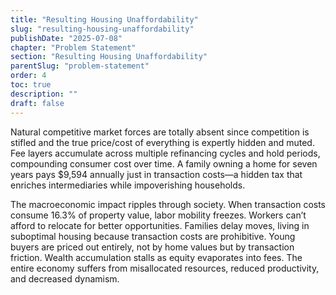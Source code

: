 ```yaml
---
title: "Resulting Housing Unaffordability"
slug: "resulting-housing-unaffordability"
publishDate: "2025-07-08"
chapter: "Problem Statement"
section: "Resulting Housing Unaffordability"
parentSlug: "problem-statement"
order: 4
toc: true
description: ""
draft: false
---
```


Natural competitive market forces are totally absent since competition is stifled and the true price/cost of everything is expertly hidden and muted. Fee layers accumulate across multiple refinancing cycles and hold periods, compounding consumer cost over time. A family owning a home for seven years pays \$9,594 annually just in transaction costs—a hidden tax that enriches intermediaries while impoverishing households.

The macroeconomic impact ripples through society. When transaction costs consume 16.3% of property value, labor mobility freezes. Workers can’t afford to relocate for better opportunities. Families delay moves, living in suboptimal housing because transaction costs are prohibitive. Young buyers are priced out entirely, not by home values but by transaction friction. Wealth accumulation stalls as equity evaporates into fees. The entire economy suffers from misallocated resources, reduced productivity, and decreased dynamism.
